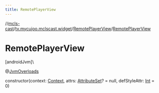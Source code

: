```yaml
---
title: RemotePlayerView
---
```

//[mcls-cast](../../../index.html)/[tv.mycujoo.mclscast.widget](../index.html)/[RemotePlayerView](index.html)/[RemotePlayerView](-remote-player-view.html)



# RemotePlayerView



[androidJvm]\




@[JvmOverloads](https://kotlinlang.org/api/latest/jvm/stdlib/kotlin.jvm/-jvm-overloads/index.html)



constructor(context: [Context](https://developer.android.com/reference/kotlin/android/content/Context.html), attrs: [AttributeSet](https://developer.android.com/reference/kotlin/android/util/AttributeSet.html)? = null, defStyleAttr: [Int](https://kotlinlang.org/api/latest/jvm/stdlib/kotlin/-int/index.html) = 0)




